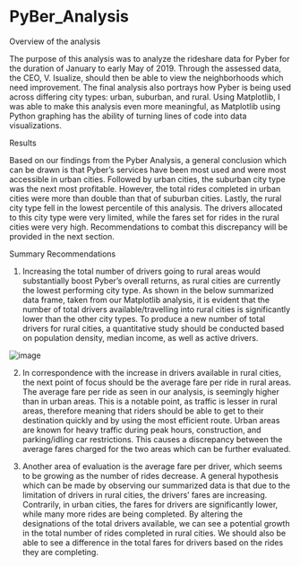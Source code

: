 # PyBer_Analysis
Overview of the analysis

  The purpose of this analysis was to analyze the rideshare data for Pyber for the duration of January to early May of 2019. Through the assessed data, the CEO, V. Isualize, should then be able to view the neighborhoods which need improvement. The final analysis also portrays how Pyber is being used across differing city types: urban, suburban, and rural. Using Matplotlib, I was able to make this analysis even more meaningful, as Matplotlib using Python graphing has the ability of turning lines of code into data visualizations. 

Results

  Based on our findings from the Pyber Analysis, a general conclusion which can be drawn is that Pyber’s services have been most used and were most accessible in urban cities. Followed by urban cities, the suburban city type was the next most profitable. However, the total rides completed in urban cities were more than double than that of suburban cities. Lastly, the rural city type fell in the lowest percentile of this analysis. The drivers allocated to this city type were very limited, while the fares set for rides in the rural cities were very high. Recommendations to combat this discrepancy will be provided in the next section.

Summary
Recommendations

1.	Increasing the total number of drivers going to rural areas would substantially boost Pyber’s overall returns, as rural cities are currently the lowest performing city type. As shown in the below summarized data frame, taken from our Matplotlib analysis, it is evident that the number of total drivers available/travelling into rural cities is significantly lower than the other city types. To produce a new number of total drivers for rural cities, a quantitative study should be conducted based on population density, median income, as well as active drivers.

![image](https://user-images.githubusercontent.com/93355719/147048611-9e422935-306b-4492-b2a4-4351666a7a56.png)

2.	In correspondence with the increase in drivers available in rural cities, the next point of focus should be the average fare per ride in rural areas. The average fare per ride as seen in our analysis, is seemingly higher than in urban areas. This is a notable point, as traffic is lesser in rural areas, therefore meaning that riders should be able to get to their destination quickly and by using the most efficient route. Urban areas are known for heavy traffic during peak hours, construction, and parking/idling car restrictions. This causes a discrepancy between the average fares charged for the two areas which can be further evaluated.

3.	Another area of evaluation is the average fare per driver, which seems to be growing as the number of rides decrease. A general hypothesis which can be made by observing our summarized data is that due to the limitation of drivers in rural cities, the drivers’ fares are increasing. Contrarily, in urban cities, the fares for drivers are significantly lower, while many more rides are being completed. By altering the designations of the total drivers available, we can see a potential growth in the total number of rides completed in rural cities. We should also be able to see a difference in the total fares for drivers based on the rides they are completing. 

